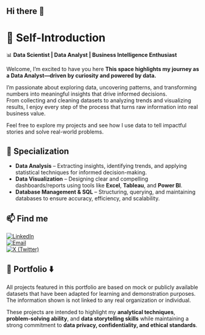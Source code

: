 ## Hi there 👋

# 👤 Self-Introduction  
📊 **Data Scientist | Data Analyst | Business Intelligence Enthusiast**

Welcome, I’m excited to have you here
**This space highlights my journey as a Data Analyst—driven by curiosity and powered by data.**

I’m passionate about exploring data, uncovering patterns, and transforming numbers into meaningful insights that drive informed decisions.  
From collecting and cleaning datasets to analyzing trends and visualizing results, I enjoy every step of the process that turns raw information into real business value.

Feel free to explore my projects and see how I use data to tell impactful stories and solve real-world problems.

## 🧠 Specialization

- **Data Analysis** – Extracting insights, identifying trends, and applying statistical techniques for informed decision-making.  
- **Data Visualization** – Designing clear and compelling dashboards/reports using tools like **Excel**, **Tableau**, and **Power BI**.  
- **Database Management & SQL** – Structuring, querying, and maintaining databases to ensure accuracy, efficiency, and scalability.

## 📫 Find me

[![LinkedIn](https://img.shields.io/badge/LinkedIn-Connect-blue)](https://www.linkedin.com/in/brighttimothy)  
[![Email](https://img.shields.io/badge/Email-Contact-red)](mailto:akpanb493@gmail.com)  
[![X (Twitter)](https://img.shields.io/badge/X-Follow-black)](https://x.com/brightakpan695?s=21)


## 💼 Portfolio ⬇️

All projects featured in this portfolio are based on mock or publicly available datasets that have been adapted for learning and demonstration purposes.  
The information shown is not linked to any real organization or individual.  

These projects are intended to highlight my **analytical techniques**, **problem-solving ability**, and **data storytelling skills** while maintaining a strong commitment to **data privacy, confidentiality, and ethical standards**.

